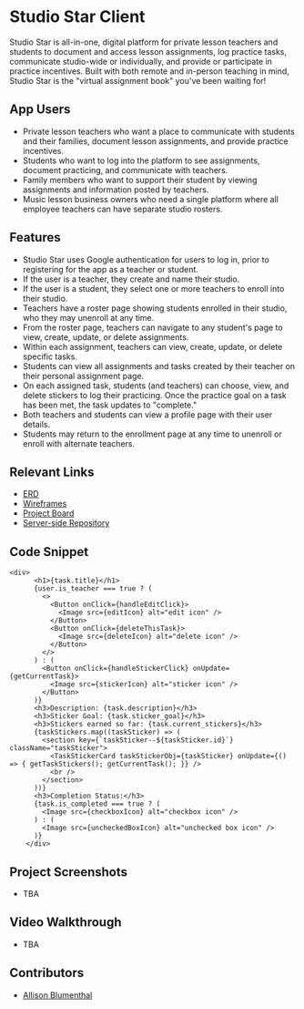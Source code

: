 # Studio Star Client

Studio Star is all-in-one, digital platform for private lesson teachers and students to document and access lesson assignments, log practice tasks, communicate studio-wide or individually, and provide or participate in practice incentives. Built with both remote and in-person teaching in mind, Studio Star is the "virtual assignment book" you've been waiting for!

## App Users <!-- This is a scaled down user persona -->
- Private lesson teachers who want a place to communicate with students and their families, document lesson assignments, and provide practice incentives.
- Students who want to log into the platform to see assignments, document practicing, and communicate with teachers. 
- Family members who want to support their student by viewing assignments and information posted by teachers. 
- Music lesson business owners who need a single platform where all employee teachers can have separate studio rosters. 

## Features <!-- List your app features using bullets! Do NOT use a paragraph. No one will read that! -->
- Studio Star uses Google authentication for users to log in, prior to registering for the app as a teacher or student. 
- If the user is a teacher, they create and name their studio. 
- If the user is a student, they select one or more teachers to enroll into their studio. 
- Teachers have a roster page showing students enrolled in their studio, who they may unenroll at any time. 
- From the roster page, teachers can navigate to any student's page to view, create, update, or delete assignments.
- Within each assignment, teachers can view, create, update, or delete specific tasks.
- Students can view all assignments and tasks created by their teacher on their personal assignment page.
- On each assigned task, students (and teachers) can choose, view, and delete stickers to log their practicing. Once the practice goal on a task has been met, the task updates to "complete."
- Both teachers and students can view a profile page with their user details. 
- Students may return to the enrollment page at any time to unenroll or enroll with alternate teachers. 

## Relevant Links <!-- Link to all the things that are required outside of the ones that have their own section -->
- [ERD](https://drawsql.app/teams/nss-e21/diagrams/studio-star-erd)
- [Wireframes](https://www.figma.com/file/LMywQRrBw60vbKzL3Dfxlo/Studio-Star-Wireframe?type=whiteboard&node-id=504-1398&t=AVrfJW5r0zd7jF7c-0)
- [Project Board](https://github.com/users/allison-blumenthal/projects/8/views/1)
- [Server-side Repository](https://github.com/allison-blumenthal/studio-star-server)


## Code Snippet <!-- OPTIONAL, but doesn't hurt -->
```
<div>
      <h1>{task.title}</h1>
      {user.is_teacher === true ? (
        <>
          <Button onClick={handleEditClick}>
            <Image src={editIcon} alt="edit icon" />
          </Button>
          <Button onClick={deleteThisTask}>
            <Image src={deleteIcon} alt="delete icon" />
          </Button>
        </>
      ) : (
        <Button onClick={handleStickerClick} onUpdate={getCurrentTask}>
          <Image src={stickerIcon} alt="sticker icon" />
        </Button>
      )}
      <h3>Description: {task.description}</h3>
      <h3>Sticker Goal: {task.sticker_goal}</h3>
      <h3>Stickers earned so far: {task.current_stickers}</h3>
      {taskStickers.map((taskSticker) => (
        <section key={`taskSticker--${taskSticker.id}`} className="taskSticker">
          <TaskStickerCard taskStickerObj={taskSticker} onUpdate={() => { getTaskStickers(); getCurrentTask(); }} />
          <br />
        </section>
      ))}
      <h3>Completion Status:</h3>
      {task.is_completed === true ? (
        <Image src={checkboxIcon} alt="checkbox icon" />
      ) : (
        <Image src={uncheckedBoxIcon} alt="unchecked box icon" />
      )}
    </div>
```

## Project Screenshots <!-- These can be inside of your project. Look at the repos from class and see how the images are included in the readme -->
- TBA

## Video Walkthrough
- TBA


## Contributors
- [Allison Blumenthal](https://github.com/allison-blumenthal)
